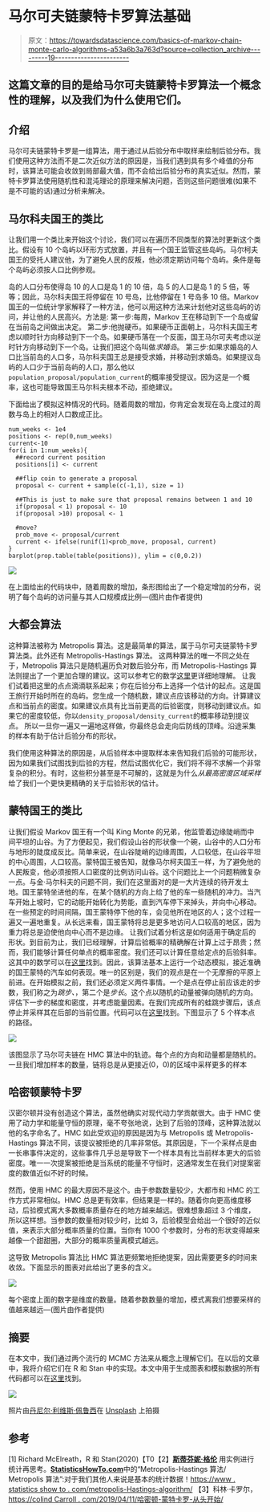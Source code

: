 # 马尔可夫链蒙特卡罗算法基础

> 原文：<https://towardsdatascience.com/basics-of-markov-chain-monte-carlo-algorithms-a53a6b3a763d?source=collection_archive---------19----------------------->

## 这篇文章的目的是给马尔可夫链蒙特卡罗算法一个概念性的理解，以及我们为什么使用它们。

## 介绍

马尔可夫链蒙特卡罗是一组算法，用于通过从后验分布中取样来绘制后验分布。我们使用这种方法而不是二次近似方法的原因是，当我们遇到具有多个峰值的分布时，该算法可能会收敛到局部最大值，而不会给出后验分布的真实近似。然而，蒙特卡罗算法使用随机性和混沌理论的原理来解决问题，否则这些问题很难(如果不是不可能的话)通过分析来解决。

## 马尔科夫国王的类比

让我们用一个类比来开始这个讨论，我们可以在遍历不同类型的算法时更新这个类比。假设有 10 个岛屿以环形方式放置，并且有一个国王监管这些岛屿。马尔柯夫国王的受托人建议他，为了避免人民的反叛，他必须定期访问每个岛屿。条件是每个岛屿必须按人口比例参观。

岛的人口分布使得岛 10 的人口是岛 1 的 10 倍，岛 5 的人口是岛 1 的 5 倍，等等；因此，马尔科夫国王将停留在 10 号岛，比他停留在 1 号岛多 10 倍。Markov 国王的一位统计学家解释了一种方法，他可以用这种方法来计划他对这些岛屿的访问，并让他的人民高兴。方法是:
第一步:每周，Markov 王在移动到下一个岛或留在当前岛之间做出决定。
第二步:他抛硬币。如果硬币正面朝上，马尔科夫国王考虑以顺时针方向移动到下一个岛。如果硬币落在一个反面，国王马尔可夫考虑以逆时针方向移动到下一个岛。让我们把这个岛叫做*求婚岛*。
第三步:如果求婚岛的人口比当前岛的人口多，马尔科夫国王总是接受求婚，并移动到求婚岛。如果提议岛屿的人口少于当前岛屿的人口，那么他以`population_proposal/population_current`的概率接受提议。因为这是一个概率，这也可能导致国王马尔科夫根本不动，拒绝建议。

下面给出了模拟这种情况的代码。随着周数的增加，你肯定会发现在岛上度过的周数与岛上的相对人口数成正比。

```
num_weeks <- 1e4
positions <- rep(0,num_weeks)
current<-10
for(i in 1:num_weeks){
  ##record current position
  positions[i] <- current

  ##flip coin to generate a proposal
  proposal <- current + sample(c(-1,1), size = 1)

  ##This is just to make sure that proposal remains between 1 and 10
  if(proposal < 1) proposal <- 10
  if(proposal >10) proposal <- 1

  #move?
  prob_move <- proposal/current
  current <- ifelse(runif(1)<prob_move, proposal, current)
}
barplot(prop.table(table(positions)), ylim = c(0,0.2))
```

![](img/5eb407a0ae6ca3d7786c0290d3d624db.png)

在上面给出的代码块中，随着周数的增加，条形图给出了一个稳定增加的分布，说明了每个岛屿的访问量与其人口规模成比例—(图片由作者提供)

## 大都会算法

这种算法被称为 Metropolis 算法。这是最简单的算法，属于马尔可夫链蒙特卡罗算法类。此外还有 Metropolis-Hastings 算法。
这两种算法的唯一不同之处在于，Metropolis 算法只是随机遍历负对数后验分布，而 Metropolis-Hastings 算法则提出了一个更加合理的建议。这可以参考它的数学[这里](https://www.statisticshowto.com/metropolis-hastings-algorithm/)更详细地理解。
让我们试着把这里的点点滴滴联系起来；你在后验分布上选择一个估计的起点。这是国王旅行开始时所在的岛屿。您生成一个随机数，建议点应该移动的方向。计算建议点和当前点的密度。如果建议点具有比当前更高的后验密度，则移动到建议点。如果它的密度较低，你以`density_proposal/density_current`的概率移动到提议点。
所以一旦你一遍又一遍地这样做，你最终总会走向后防线的顶峰。沿途采集的样本有助于估计后验分布的形状。

我们使用这种算法的原因是，从后验样本中提取样本来告知我们后验的可能形状，因为如果我们试图找到后验的方程，然后试图优化它，我们将不得不求解一个非常复杂的积分。有时，这些积分甚至是不可解的，这就是为什么*从最高密度区域采样*给了我们一个更快更精确的关于后验形状的估计。

## 蒙特国王的类比

让我们假设 Markov 国王有一个叫 King Monte 的兄弟，他监管着边缘陡峭而中间平坦的山谷。为了方便起见，我们假设山谷的形状像一个碗，山谷中的人口分布与地形的陡度成反比。简单来说，在山谷陡峭的边缘周围，人口较低，在山谷平坦的中心周围，人口较高。蒙特国王被告知，就像马尔柯夫国王一样，为了避免他的人民叛变，他必须按照人口密度的比例访问山谷。这个问题比上一个问题稍微复杂一点。与金·马尔科夫的问题不同，我们在这里面对的是一大片连续的待开发土地。国王蒙特坐进他的车，在某个随机的方向上给了他的车一些随机的冲力。当汽车开始上坡时，它的动能开始转化为势能，直到汽车停下来掉头，并向中心移动。在一些预定的时间间隔，国王蒙特停下他的车，会见他所在地区的人；这个过程一遍又一遍地重复。从长远来看，国王蒙特将总是更多地访问人口较高的地区，因为重力将总是迫使他向中心而不是边缘。
让我们试着分析这是如何适用于确定后的形状。到目前为止，我们已经理解，计算后验概率的精确解在计算上过于昂贵；然而，我们能够计算任何单点的概率密度。我们还可以计算任意给定点的后验斜率。这其中的数学可以在[这里](https://colindcarroll.com/2019/04/11/hamiltonian-monte-carlo-from-scratch/)找到。因此，该算法基本上运行一个动态模拟，接近准确的国王蒙特的汽车如何表现。唯一的区别是，我们的观点是在一个无摩擦的平原上前进。在开始模拟之前，我们还必须定义两件事情。一个是点在停止前应该走的步数，我们称之为*跳步、*，第二个是*步长*。这个点以随机的动量被弹向随机的方向。评估下一步的梯度和密度，并考虑能量因素。在我们完成所有的蛙跳步骤后，该点停止并采样其在后部的当前位置。代码可以在[这里](https://github.com/sheharyarakhtar/MediumArticles)找到。下图显示了 5 个样本点的路径。

![](img/9c5cc9856ea31cc8862d6058795c8fc5.png)

该图显示了马尔可夫链在 HMC 算法中的轨迹。每个点的方向和动量都是随机的。一旦我们增加样本的数量，链将总是从更接近(0，0)的区域中采样更多的样本

## 哈密顿蒙特卡罗

汉密尔顿并没有创造这个算法，虽然他确实对现代动力学贡献很大。由于 HMC 使用了动力学和能量守恒的原理，毫不夸张地说，达到了后验的顶峰，这种算法就以他的名字命名了。HMC 如此受欢迎的原因是因为与 Metropolis 或 Metropolis-Hastings 算法不同，该提议被拒绝的几率非常低。其原因是，下一个采样点是由一长串事件决定的，这些事件几乎总是导致下一个样本具有比当前样本更大的后验密度。唯一一次提案被拒绝是当系统的能量不守恒时，这通常发生在我们对提案密度的数值近似不好的时候。

然而，使用 HMC 的最大原因不是这个。由于参数数量较少，大都市和 HMC 的工作方式非常相似。HMC 总是更有效率，但结果是一样的。随着你向更高维度移动，后验模式离大多数概率质量存在的地方越来越远。很难想象超过 3 个维度，所以这样想。当参数的数量相对较少时，比如 3，后验模型会给出一个很好的近似值，来表示大部分概率质量的位置。当你有 1000 个参数时，分布的形状变得越来越像一个甜甜圈，大部分的概率质量离模式越远。

这导致 Metropolis 算法比 HMC 算法更频繁地拒绝提案，因此需要更多的时间来收敛。下面显示的图表对此给出了更多的含义。

![](img/770c52eb99c49c1e4534bb96a17a2df4.png)

每个密度上面的数字是维度的数量。随着参数数量的增加，模式离我们想要采样的值越来越远—(图片由作者提供)

## 摘要

在本文中，我们通过两个流行的 MCMC 方法来从概念上理解它们。在以后的文章中，我将介绍它们在 R 和 Stan 中的实现。本文中用于生成图表和模拟数据的所有代码都可以在[这里](https://github.com/sheharyarakhtar/MediumArticles)找到。

![](img/20d272e32185fec87dedb7efed7e57ad.png)

照片由[丹尼尔·利维斯·佩鲁西](https://unsplash.com/@yogidan2012?utm_source=medium&utm_medium=referral)在 [Unsplash](https://unsplash.com?utm_source=medium&utm_medium=referral) 上拍摄

## 参考

[1] Richard McElreath，R 和 Stan(2020)【T0【2】[**斯蒂芬妮·格伦**](https://www.statisticshowto.com/contact/) 用实例进行统计再思考。[**StatisticsHowTo.com**](https://www.statisticshowto.com/)中的“Metropolis-Hastings 算法/ Metropolis 算法”:对于我们其他人来说是基本的统计数据！[https://www . statistics show to . com/metropolis-Hastings-algorithm/](https://www.statisticshowto.com/metropolis-hastings-algorithm/)
【3】科林·卡罗尔，[https://colind Carroll . com/2019/04/11/哈密顿-蒙特卡罗-从头开始/](https://colindcarroll.com/2019/04/11/hamiltonian-monte-carlo-from-scratch/)